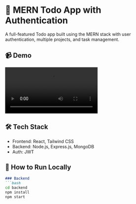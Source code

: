 # 📝 MERN Todo App with Authentication

A full-featured Todo app built using the MERN stack with user authentication, multiple projects, and task management.

## 📹 Demo

<!-- ![Todo App Demo](./Frontend/Todo/src/assets/demo.mp4) -->
<video src="./Frontend//Todo/public/demo.mp4" ctrcontrols></video>

## 🛠️ Tech Stack

- Frontend: React, Tailwind CSS
- Backend: Node.js, Express.js, MongoDB
- Auth: JWT

## 🚀 How to Run Locally

```md
### Backend
```bash
cd backend
npm install
npm start